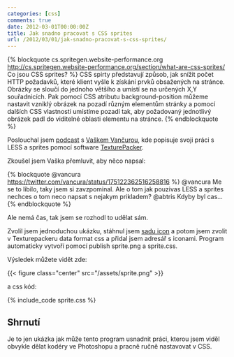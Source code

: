 ```yaml
---
categories: [css]
comments: true
date: 2012-03-01T00:00:00Z
title: Jak snadno pracovat s CSS sprites
url: /2012/03/01/jak-snadno-pracovat-s-css-sprites/
---
```


{% blockquote cs.spritegen.website-performance.org http://cs.spritegen.website-performance.org/section/what-are-css-sprites/ Co jsou CSS sprites? %}
CSS spirty představují způsob, jak snížit počet HTTP požadavků, které klient vyšle k získání prvků obsažených na stránce. Obrázky se sloučí do jednoho většího a umístí se na určených X,Y souřadnicích. Pak pomocí CSS atributu background-position můžeme nastavit vzniklý obrázek na pozadí různým elementům stránky a pomocí dalších CSS vlastností umístíme pozadí tak, aby požadovaný jednotlivý obrázek padl do viditelné oblasti elementu na stránce.
{% endblockquote %}

<!--more-->

Poslouchal jsem [podcast](http://official.fm/tracks/352028) s [Vaškem Vančurou](http://vaclav.vancura.org), kde popisuje svoji práci s LESS a sprites pomocí software [TexturePacker](http://www.texturepacker.com/).

Zkoušel jsem Vaška přemluvit, aby něco napsal:

{% blockquote @vancura https://twitter.com/vancura/status/175122362516258816 %}
@vancura Me se to libilo, taky jsem si zavzpominal. Ale o tom jak pouzivas LESS a sprites nechces o tom neco napsat s nejakym prikladem?
@abtris Kdyby byl cas…
{% endblockquote %}

Ale nemá čas, tak jsem se rozhodl to udělat sám.

Zvolil jsem jednoduchou ukázku, stáhnul jsem [sadu icon](http://wefunction.com/2008/07/function-free-icon-set/) a potom jsem zvolit v Texturepackeru data format css a přidal jsem adresář s iconami. Program automaticky vytvoří pomocí publish sprite.png a sprite.css.

Výsledek můžete vidět zde:

{{< figure class="center" src="/assets/sprite.png" >}}

a css kód:

{% include_code sprite.css %}

## Shrnutí

Je to jen ukázka jak může tento program usnadnit práci, kterou jsem viděl obvykle dělat kodéry ve Photoshopu a pracně ručně nastavovat v CSS.

